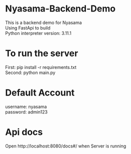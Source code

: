 # Nyasama-Backend-Demo
 This is a backend demo for Nyasama  
 Using FastApi to build  
 Python interpreter version: 3.11.1

# To run the server
 First: pip install -r requirements.txt  
 Second: python main.py  

# Default Account
 username: nyasama  
 password: admin123  

# Api docs
 Open http://localhost:8080/docs#/ when Server is running
